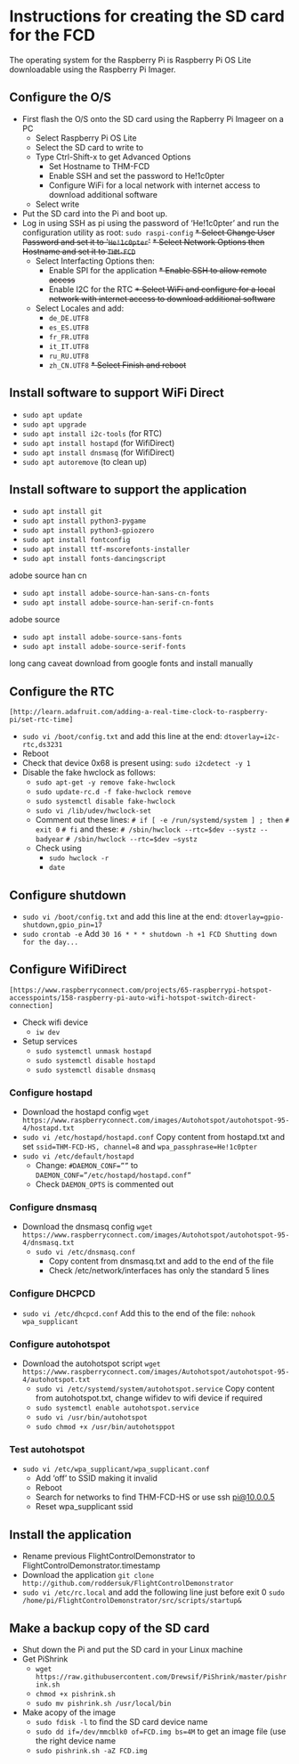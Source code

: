 # Instructions for creating the SD card for the FCD
The operating system  for the Raspberry Pi is Raspberry Pi OS Lite downloadable using the Raspberry Pi Imager.

## Configure the O/S
* First flash the O/S onto the SD card using the Rapberry Pi Imageer on a PC
	* Select Raspberry Pi OS Lite
	* Select the SD card to write to
	* Type Ctrl-Shift-x to get Advanced Options
		* Set Hostname to THM-FCD
		* Enable SSH and set the password to He!1c0pter
		* Configure WiFi for a local network with internet access to download additional software
	* Select write
* Put the SD card into the Pi and boot up.
* Log in using SSH as pi using the password of ‘He!1c0pter’ and run the configuration utility as root:
	`sudo raspi-config`
	~~* Select Change User Password and set it to '`He!1c0pter`'~~
	~~* Select Network Options then Hostname and set it to `THM-FCD`~~
	* Select Interfacting Options then:
		* Enable SPI for the application
		~~* Enable SSH to allow remote access~~
		* Enable I2C for the RTC
	~~* Select WiFi and configure for a local network with internet access to download additional software~~
	* Select Locales and add:
		* `de_DE.UTF8`
		* `es_ES.UTF8`
		* `fr_FR.UTF8`
		* `it_IT.UTF8`
		* `ru_RU.UTF8`
		* `zh_CN.UTF8`
	~~* Select Finish and reboot~~
	
## Install software to support WiFi Direct
* `sudo apt update`
* `sudo apt upgrade`
* `sudo apt install i2c-tools` (for RTC)
* `sudo apt install hostapd` (for WifiDirect)
* `sudo apt install dnsmasq` (for WifiDirect)
* `sudo apt autoremove` (to clean up)

## Install software to support the application
* `sudo apt install git`
* `sudo apt install python3-pygame`
* `sudo apt install python3-gpiozero`
* `sudo apt install fontconfig`
* `sudo apt install ttf-mscorefonts-installer`
* `sudo apt install fonts-dancingscript`

adobe source han cn
* `sudo apt install adobe-source-han-sans-cn-fonts`
* `sudo apt install adobe-source-han-serif-cn-fonts`

adobe source
* `sudo apt install adobe-source-sans-fonts`
* `sudo apt install adobe-source-serif-fonts`

long cang
caveat
download from google fonts and install manually
		
## Configure the RTC
	[http://learn.adafruit.com/adding-a-real-time-clock-to-raspberry-pi/set-rtc-time]
* `sudo vi /boot/config.txt` and add this line at the end:
	`dtoverlay=i2c-rtc,ds3231`
* Reboot
* Check that device 0x68 is present using:
	`sudo i2cdetect -y 1`
* Disable the fake hwclock as follows:
	* `sudo apt-get -y remove fake-hwclock`
	* `sudo update-rc.d -f fake-hwclock remove`
	* `sudo systemctl disable fake-hwclock`
	* `sudo vi /lib/udev/hwclock-set`
	* Comment out these lines:
		`# if [ -e /run/systemd/system ] ; then`
		`#  exit 0`
		`# fi`
		and these:
		`# /sbin/hwclock --rtc=$dev --systz --badyear`
		`# /sbin/hwclock --rtc=$dev –systz`
	* Check using
		* `sudo hwclock -r`
		* `date`

## Configure shutdown
* `sudo vi /boot/config.txt` and add this line at the end:
	`dtoverlay=gpio-shutdown,gpio_pin=17`
* `sudo crontab -e`
	Add `30 16 * * * shutdown -h +1 FCD Shutting down for the day...`
		
## Configure WifiDirect 
	[https://www.raspberryconnect.com/projects/65-raspberrypi-hotspot-accesspoints/158-raspberry-pi-auto-wifi-hotspot-switch-direct-connection]
* Check wifi device
	* `iw dev`
* Setup services
	* `sudo systemctl unmask hostapd`
	* `sudo systemctl disable hostapd`
	* `sudo systemctl disable dnsmasq`
	
### Configure hostapd
* Download the hostapd config
	`wget https://www.raspberryconnect.com/images/Autohotspot/autohotspot-95-4/hostapd.txt` 
* `sudo vi /etc/hostapd/hostapd.conf`
	Copy content from hostapd.txt and set `ssid=THM-FCD-HS, channel=8` and `wpa_passphrase=He!1c0pter`
* `sudo vi /etc/default/hostapd`
	* Change:
		`#DAEMON_CONF=””`
	to
		`DAEMON_CONF=”/etc/hostapd/hostapd.conf”`
	* Check `DAEMON_OPTS` is commented out
	
### Configure dnsmasq
* Download the dnsmasq config
	`wget https://www.raspberryconnect.com/images/Autohotspot/autohotspot-95-4/dnsmasq.txt`
	* `sudo vi /etc/dnsmasq.conf`
		* Copy content from dnsmasq.txt and add to the end of the file
		* Check /etc/network/interfaces has only the standard 5 lines
		
### Configure DHCPCD
* `sudo vi /etc/dhcpcd.conf`
	Add this to the end of the file:
	`nohook wpa_supplicant`
	
### Configure autohotspot
* Download the autohotspot script
	`wget https://www.raspberryconnect.com/images/Autohotspot/autohotspot-95-4/autohotspot.txt`
	* `sudo vi /etc/systemd/system/autohotspot.service`
		Copy content from autohotspot.txt, change wifidev to wifi device if required
	* `sudo systemctl enable autohotspot.service`
	* `sudo vi /usr/bin/autohotspot`
	* `sudo chmod +x /usr/bin/autohotsppot`
	
### Test autohotspot
* `sudo vi /etc/wpa_supplicant/wpa_supplicant.conf`
	* Add ‘off’ to SSID making it invalid
	* Reboot
	* Search for networks to find THM-FCD-HS or use ssh pi@10.0.0.5
	* Reset wpa_supplicant ssid
	
## Install the application
* Rename previous FlightControlDemonstrator to FlightControlDemonstrator.timestamp
* Download the application
	`git clone http://github.com/roddersuk/FlightControlDemonstrator`
* `sudo vi /etc/rc.local` and add the following line just before exit 0
	`sudo /home/pi/FlightControlDemonstrator/src/scripts/startup&`
	
## Make a backup copy of the SD card
* Shut down the Pi and put the SD card in your Linux machine
* Get PiShrink
	* `wget https://raw.githubusercontent.com/Drewsif/PiShrink/master/pishrink.sh`
	* `chmod +x pishrink.sh`
	* `sudo mv pishrink.sh /usr/local/bin`
* Make acopy of the image
	* `sudo fdisk -l` to find the SD card device name
	* `sudo dd if=/dev/mmcblk0 of=FCD.img bs=4M` to get an image file (use the right device name
	* `sudo pishrink.sh -aZ FCD.img`